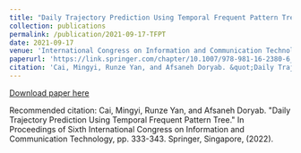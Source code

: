 ```yaml
---
title: "Daily Trajectory Prediction Using Temporal Frequent Pattern Tree"
collection: publications
permalink: /publication/2021-09-17-TFPT
date: 2021-09-17
venue: 'International Congress on Information and Communication Technology (ICICT)'
paperurl: 'https://link.springer.com/chapter/10.1007/978-981-16-2380-6_29'
citation: 'Cai, Mingyi, Runze Yan, and Afsaneh Doryab. &quot;Daily Trajectory Prediction Using Temporal Frequent Pattern Tree.&quot; In Proceedings of Sixth International Congress on Information and Communication Technology, pp. 333-343. Springer, Singapore, (2022).'
---
```


<a href='https://link.springer.com/chapter/10.1007/978-981-16-2380-6_29'>Download paper here</a>

Recommended citation: Cai, Mingyi, Runze Yan, and Afsaneh Doryab. "Daily Trajectory Prediction Using Temporal Frequent Pattern Tree." In Proceedings of Sixth International Congress on Information and Communication Technology, pp. 333-343. Springer, Singapore, (2022).
